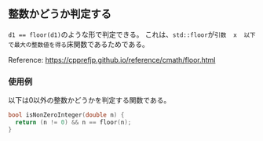 ## 整数かどうか判定する
`d1 == floor(d1)`のような形で判定できる。
これは、`std::floor`が`引数  x  以下で最大の整数値を得る`床関数であるためである。

Reference: https://cpprefjp.github.io/reference/cmath/floor.html

### 使用例
以下は0以外の整数かどうかを判定する関数である。
```c++
bool isNonZeroInteger(double n) {
  return (n != 0) && n == floor(n);
}
```
